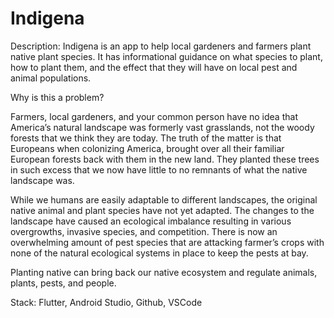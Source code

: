 # Indigena

Description: 
Indigena is an app to help local gardeners and farmers plant native plant species. It has informational guidance on what species to plant, how to plant them, and the effect that they will have on local pest and animal populations. 

Why is this a problem?

Farmers, local gardeners, and your common person have no idea that America’s natural landscape was formerly vast grasslands, not the woody forests that we think they are today. The truth of the matter is that Europeans when colonizing America, brought over all their familiar European forests back with them in the new land. They planted these trees in such excess that we now have little to no remnants of what the native landscape was. 

While we humans are easily adaptable to different landscapes, the original native animal and plant species have not yet adapted. The changes to the landscape have caused an ecological imbalance resulting in various overgrowths, invasive species, and competition. There is now an overwhelming amount of pest species that are attacking farmer’s crops with none of the natural ecological systems in place to keep the pests at bay. 

Planting native can bring back our native ecosystem and regulate animals, plants, pests, and people. 

Stack: 
Flutter, Android Studio, Github, VSCode
